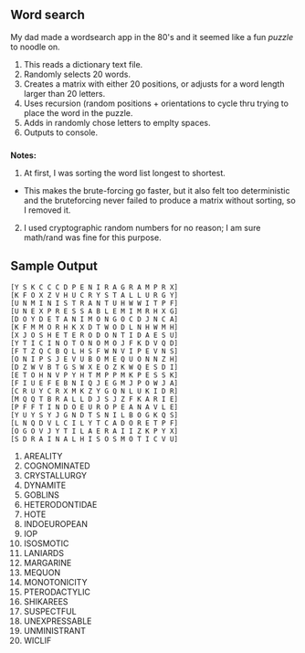 ## Word search

My dad made a wordsearch app in the 80's and it seemed like a fun *puzzle* to noodle on.  

1. This reads a dictionary text file.
1. Randomly selects 20 words.
1. Creates a matrix with either 20 positions, or adjusts for a word length larger than 20 letters.
1. Uses recursion (random positions + orientations to cycle thru trying to place the word in the puzzle.
1. Adds in randomly chose letters to emplty spaces.
1. Outputs to console.

###
**Notes:**

1. At first, I was sorting the word list longest to shortest.  
* This makes the brute-forcing go faster, but it also felt too deterministic and the bruteforcing never failed to produce a matrix without sorting, so I removed it.
2. I used cryptographic random numbers for no reason; I am sure math/rand was fine for this purpose.

## Sample Output

```
[Y S K C C C D P E N I R A G R A M P R X]
[K F O X Z V H U C R Y S T A L L U R G Y]
[U N M I N I S T R A N T U H W W I T P F]
[U N E X P R E S S A B L E M I M R H X G]
[D O Y D E T A N I M O N G O C D J N C A]
[K F M M O R H K X D T W O D L N H W M H]
[X J O S H E T E R O D O N T I D A E S U]
[Y T I C I N O T O N O M O J F K D V Q D]
[F T Z Q C B Q L H S F W N V I P E V N S]
[O N I P S J E V U B O M E Q U O N N Z H]
[D Z W V B T G S W X E O Z K W Q E S D I]
[E T O H N V P Y H T M P P M K P E S S K]
[F I U E F E B N I Q J E G M J P O W J A]
[C R U Y C R X M K Z Y G Q N L U K I D R]
[M Q Q T B R A L L D J S J Z F K A R I E]
[P F F T I N D O E U R O P E A N A V L E]
[Y U Y S Y J G N D T S N I L B O G K Q S]
[L N Q D V L C I L Y T C A D O R E T P F]
[O G O V J Y T I L A E R A I I Z K P Y X]
[S D R A I N A L H I S O S M O T I C V U]
```

1. AREALITY
2. COGNOMINATED
3. CRYSTALLURGY
4. DYNAMITE
5. GOBLINS
6. HETERODONTIDAE
7. HOTE
8. INDOEUROPEAN
9. IOP
10. ISOSMOTIC
11. LANIARDS
12. MARGARINE
13. MEQUON
14. MONOTONICITY
15. PTERODACTYLIC
16. SHIKAREES
17. SUSPECTFUL
18. UNEXPRESSABLE
19. UNMINISTRANT
20. WICLIF